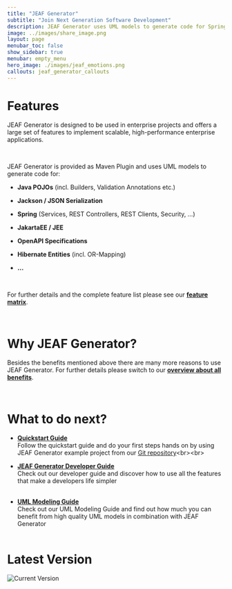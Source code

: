 ```yaml
---
title: "JEAF Generator"
subtitle: "Join Next Generation Software Development"
description: JEAF Generator uses UML models to generate code for Spring, REST, Java, JakarataEE, JEE, Hibernate and others
image: ../images/share_image.png
layout: page
menubar_toc: false
show_sidebar: true
menubar: empty_menu
hero_image: ./images/jeaf_emotions.png
callouts: jeaf_generator_callouts
---
```


# Features

JEAF Generator is designed to be used in enterprise projects and offers a large set of features to implement scalable, high-performance enterprise applications. 

<br>

JEAF Generator is provided as Maven Plugin and uses UML models to generate code for:

* **Java POJOs** (incl. Builders, Validation Annotations etc.)
  
* **Jackson / JSON Serialization**
  
* **Spring** (Services, REST Controllers, REST Clients, Security, ...) 

* **JakartaEE / JEE**
  
* **OpenAPI Specifications**

* **Hibernate Entities** (incl. OR-Mapping)

* **...**

<br>

For further details and the complete feature list please see our [**feature matrix**](features).

<br>

# Why JEAF Generator?

Besides the benefits mentioned above there are many more reasons to use JEAF Generator. For further details please switch to our [**overview about all benefits**](why/overview).

<br>

# What to do next?

* [**Quickstart Guide**](developer-guide/quickstart)<br>
  Follow the quickstart guide and do your first steps hands on by using JEAF Generator example project from our [Git repository](https://bitbucket.org/anaptecs/jeaf-generator-samples "https://bitbucket.org/anaptecs/jeaf-generator-samples")<br><br>

* [**JEAF Generator Developer Guide**](developer-guide)<br>
  Check out our developer guide and discover how to use all the features that make a developers life simpler<br><br>

* [**UML Modeling Guide**](uml-modeling-guide)<br>
  Check out our UML Modeling Guide and find out how much you can benefit from high quality UML models in combination with JEAF Generator<br><br>

# Latest Version

![Current Version](https://maven-badges.herokuapp.com/maven-central/com.anaptecs.jeaf.generator/jeaf-generator/badge.svg)
